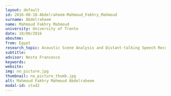 ```yaml
---
layout: default 
id: 2016-08-18-Abdelraheem-Mahmoud_Fakhry_Mahmoud
surname: Abdelraheem
name: Mahmoud Fakhry Mahmoud
university: University of Trento
date: 18/08/2016
aboutme: 
from: Egypt
research_topic: Acoustic Scene Analysis and Distant-talking Speech Recognition
subtitle: 
advisor: Nesta Francesco
keywords: 
website: 
img: no_picture.jpg
thumbnail: no_picture_thumb.jpg
alt: Mahmoud Fakhry Mahmoud Abdelraheem
modal-id: stud2
---
```

